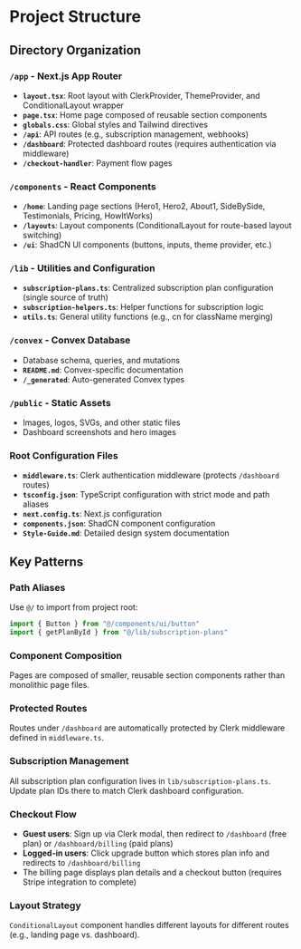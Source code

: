 # Project Structure

## Directory Organization

### `/app` - Next.js App Router
- **`layout.tsx`**: Root layout with ClerkProvider, ThemeProvider, and ConditionalLayout wrapper
- **`page.tsx`**: Home page composed of reusable section components
- **`globals.css`**: Global styles and Tailwind directives
- **`/api`**: API routes (e.g., subscription management, webhooks)
- **`/dashboard`**: Protected dashboard routes (requires authentication via middleware)
- **`/checkout-handler`**: Payment flow pages

### `/components` - React Components
- **`/home`**: Landing page sections (Hero1, Hero2, About1, SideBySide, Testimonials, Pricing, HowItWorks)
- **`/layouts`**: Layout components (ConditionalLayout for route-based layout switching)
- **`/ui`**: ShadCN UI components (buttons, inputs, theme provider, etc.)

### `/lib` - Utilities and Configuration
- **`subscription-plans.ts`**: Centralized subscription plan configuration (single source of truth)
- **`subscription-helpers.ts`**: Helper functions for subscription logic
- **`utils.ts`**: General utility functions (e.g., cn for className merging)

### `/convex` - Convex Database
- Database schema, queries, and mutations
- **`README.md`**: Convex-specific documentation
- **`/_generated`**: Auto-generated Convex types

### `/public` - Static Assets
- Images, logos, SVGs, and other static files
- Dashboard screenshots and hero images

### Root Configuration Files
- **`middleware.ts`**: Clerk authentication middleware (protects `/dashboard` routes)
- **`tsconfig.json`**: TypeScript configuration with strict mode and path aliases
- **`next.config.ts`**: Next.js configuration
- **`components.json`**: ShadCN component configuration
- **`Style-Guide.md`**: Detailed design system documentation

## Key Patterns

### Path Aliases
Use `@/` to import from project root:
```typescript
import { Button } from "@/components/ui/button"
import { getPlanById } from "@/lib/subscription-plans"
```

### Component Composition
Pages are composed of smaller, reusable section components rather than monolithic page files.

### Protected Routes
Routes under `/dashboard` are automatically protected by Clerk middleware defined in `middleware.ts`.

### Subscription Management
All subscription plan configuration lives in `lib/subscription-plans.ts`. Update plan IDs there to match Clerk dashboard configuration.

### Checkout Flow
- **Guest users**: Sign up via Clerk modal, then redirect to `/dashboard` (free plan) or `/dashboard/billing` (paid plans)
- **Logged-in users**: Click upgrade button which stores plan info and redirects to `/dashboard/billing`
- The billing page displays plan details and a checkout button (requires Stripe integration to complete)

### Layout Strategy
`ConditionalLayout` component handles different layouts for different routes (e.g., landing page vs. dashboard).
